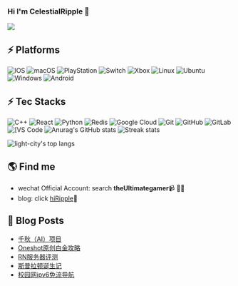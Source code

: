 ### Hi I'm CelestialRipple 👋

<!--
**CelestialRipple/CelestialRipple** is a ✨ _special_ ✨ repository because its `README.md` (this file) appears on your GitHub profile.

Here are some ideas to get you started:


-->
![](./profile-3d-contrib/profile-night-rainbow.svg)
## ⚡ Platforms

![IOS](https://img.shields.io/badge/IOS-00a389?style=for-the-badge&logo=IOS&logoColor=white)
![macOS](https://img.shields.io/badge/macOS-9946ec?style=for-the-badge&logo=macOS&logoColor=white)
![PlayStation](https://img.shields.io/badge/PlayStation-003791?style=for-the-badge&logo=PlayStation&logoColor=black)
![Switch](https://img.shields.io/badge/Switch-E60012?style=for-the-badge&logo=NintendoSwitch&logoColor=black)
![Xbox](https://img.shields.io/badge/Xbox-107c10?style=for-the-badge&logo=Xbox&logoColor=black)
![Linux](https://img.shields.io/badge/Linux-FCC624?style=for-the-badge&logo=linux&logoColor=black)
![Ubuntu](https://img.shields.io/badge/Ubuntu-E95420?style=for-the-badge&logo=ubuntu&logoColor=white)
![Windows](https://img.shields.io/badge/Windows-0078D6?style=for-the-badge&logo=windows&logoColor=white)
![Android](https://img.shields.io/badge/Android-3DDC84?style=for-the-badge&logo=android&logoColor=white)

## ⚡ Tec Stacks

![C++](https://img.shields.io/badge/-C++-00599C?style=flat-square&logo=c)
![React](https://img.shields.io/badge/-react-00599C?style=flat-square&logo=c)
![Python](https://img.shields.io/badge/-Python-black?style=flat-square&logo=Python)
![Redis](https://img.shields.io/badge/-Redis-black?style=flat-square&logo=Redis)
![Google Cloud](https://img.shields.io/badge/Google%20Cloud-black?style=flat-square&logo=google-cloud)
![Git](https://img.shields.io/badge/-Git-black?style=flat-square&logo=git)
![GitHub](https://img.shields.io/badge/-GitHub-181717?style=flat-square&logo=github)
![GitLab](https://img.shields.io/badge/-GitLab-FCA121?style=flat-square&logo=gitlab)
<img alt="[VS Code" src="https://img.shields.io/badge/-VSCode-%23007ACC?style=flat-square&logo=visual-studio-code" />
![Anurag's GitHub stats](https://github-readme-stats.vercel.app/api?username=CelestialRipple&theme=cobalt2&show_icons=true)
![Streak stats](https://github-readme-streak-stats.herokuapp.com/?user=CelestialRipple&show_icons=true&theme=tokyonight)
<p align='left'>
  <img align="top" src="https://github-readme-stats.vercel.app/api/top-langs/?username=CelestialRipple&bg_color=071A2C&line_height=20&text_color=FFFFFF" alt="light-city's top langs"/>
</p>


## 🌎 Find me
- wechat Official Account: search **theUltimategamer**📹 ✍🏾
- blog: click [hiRipple](https://hiripple.com/)🏓
## 🚀 Blog Posts
<!-- BLOG-POST-LIST:START -->
- [千秋（AI）项目](https://hiripple.com/archives/2500)
- [Oneshot原创白金攻略](https://hiripple.com/archives/990)
- [RN服务器评测](https://hiripple.com/archives/1812)
- [斯普拉顿诞生记](https://hiripple.com/archives/1075)
- [校园网ipv6免流导航](https://hiripple.com/archives/669)
<!-- BLOG-POST-LIST:END -->


